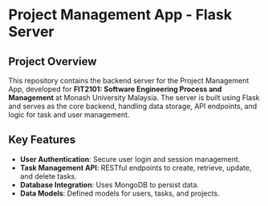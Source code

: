 # Project Management App - Flask Server

## Project Overview
This repository contains the backend server for the Project Management App, developed for **FIT2101: Software Engineering Process and Management** at Monash University Malaysia. The server is built using Flask and serves as the core backend, handling data storage, API endpoints, and logic for task and user management.

## Key Features
- **User Authentication**: Secure user login and session management.
- **Task Management API**: RESTful endpoints to create, retrieve, update, and delete tasks.
- **Database Integration**: Uses MongoDB to persist data.
- **Data Models**: Defined models for users, tasks, and projects.
